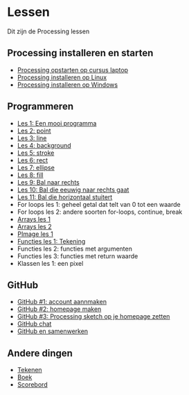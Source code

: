 # Lessen

Dit zijn de Processing lessen

## Processing installeren en starten

 * [Processing opstarten op cursus laptop](ProcessingOpstartenOpCursusLaptop/README.md)
 * [Processing installeren op Linux](ProcessingInstallerenOpLinux/README.md)
 * [Processing installeren op Windows](ProcessingInstallerenOpWindows/README.md)

## Programmeren

 * [Les 1: Een mooi programma](EenMooiProgramma/README.md)
 * [Les 2: point](Point/README.md)
 * [Les 3: line](Line/README.md)
 * [Les 4: background](Background/README.md)
 * [Les 5: stroke](Stroke/README.md)
 * [Les 6: rect](LessenProcessing/Rect/README.md)
 * [Les 7: ellipse](Ellipse/README.md)
 * [Les 8: fill](Fill/README.md)
 * [Les 9: Bal naar rechts](BalNaarRechts/README.md)
 * [Les 10: Bal die eeuwig naar rechts gaat](BalEeuwigNaarRechts/README.md)
 * [Les 11: Bal die horizontaal stuitert](BalDieHorizontaalStuitert/README.md)
 * For loops les 1: geheel getal dat telt van 0 tot een waarde
 * For loops les 2: andere soorten for-loops, continue, break
 * [Arrays les 1](Arrays1/README.md)
 * [Arrays les 2](Arrays2/README.md)
 * [PImage les 1](PImage1/README.md)
 * [Functies les 1: Tekening](FunctiesTekening/README.md)
 * Functies les 2: functies met argumenten 
 * Functies les 3: functies met return waarde
 * Klassen les 1: een pixel
 
## GitHub

 * [GitHub #1: account aannmaken](GitHub/README.md)
 * [GitHub #2: homepage maken](GitHubPages/README.md)
 * [GitHub #3: Processing sketch op je homepage zetten](ProcessingJS/README.md)
 * [GitHub chat](GitHubChat/README.md)
 * [GitHub en samenwerken](GitHubSamenwerken/README.md)

## Andere dingen

 * [Tekenen](Tekenen/README.md)
 * [Boek](Boek/README.md)
 * [Scorebord](../Leerlingen/README.md)

